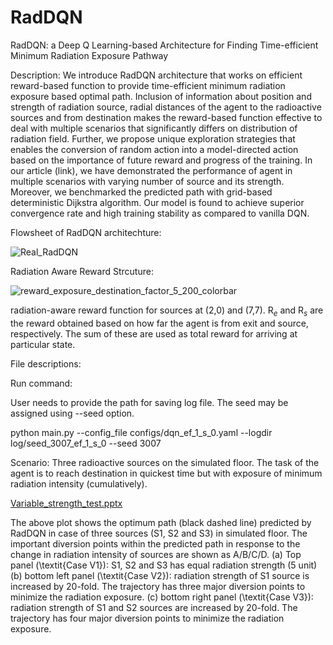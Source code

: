 # RadDQN
RadDQN: a Deep Q Learning-based Architecture for Finding Time-efficient Minimum Radiation Exposure Pathway

Description:  We introduce RadDQN architecture that works on efficient reward-based function to provide time-efficient minimum radiation exposure based optimal path. Inclusion of information about position and strength of radiation source, radial distances of the agent to the radioactive sources and from destination makes the reward-based function effective to deal with multiple scenarios that significantly differs on distribution of radiation field. Further, we propose unique exploration strategies that enables the conversion of random action into a model-directed action based on the importance of future reward and progress of the training. In our article (link), we have demonstrated the performance of agent in multiple scenarios with varying number of source and its strength. Moreover, we benchmarked the predicted path with grid-based deterministic Dijkstra algorithm. Our model is found to achieve superior convergence rate and high training stability as compared to vanilla DQN.

Flowsheet of RadDQN architechture:

![Real_RadDQN](https://github.com/BiswajitSadhu/RadDQN/assets/96395651/e5452241-7591-4640-a242-c72b6ba9bdc6)

Radiation Aware Reward Strcuture:

![reward_exposure_destination_factor_5_200_colorbar](https://github.com/BiswajitSadhu/RadDQN/assets/96395651/b0504d72-1321-490e-b7a2-1ba43db77d22)

radiation-aware reward function for sources at (2,0) and (7,7). R$_{e}$  and R$_{s}$ are the reward obtained based on how far the agent is from exit and source, respectively. The sum of these are used as total reward for arriving at particular state.

File descriptions:



Run command:

User needs to provide the path for saving log file. The seed may be assigned using --seed option.

python main.py --config_file configs/dqn_ef_1_s_0.yaml --logdir log/seed_3007_ef_1_s_0 --seed 3007

Scenario: Three radioactive sources on the simulated floor. The task of the agent is to reach destination in quickest time but with exposure of minimum radiation intensity (cumulatively).

[Variable_strength_test.pptx](https://github.com/BiswajitSadhu/RadDQN/files/12615928/Variable_strength_test.pptx)

The above plot shows the optimum path (black dashed line) predicted by RadDQN in case of three sources (S1, S2 and S3) in simulated floor. The important diversion points within the predicted path in response to the change in radiation intensity of sources are shown as A/B/C/D. (a) Top panel (\textit{Case V1}): S1, S2 and S3 has equal radiation strength (5 unit) (b) bottom left panel (\textit{Case V2}): radiation strength of S1 source is increased by 20-fold. The trajectory has three major diversion points to minimize the radiation exposure. (c) bottom right panel (\textit{Case V3}): radiation strength of S1 and S2 sources are increased by 20-fold. The trajectory has four major diversion points to minimize the radiation exposure.
